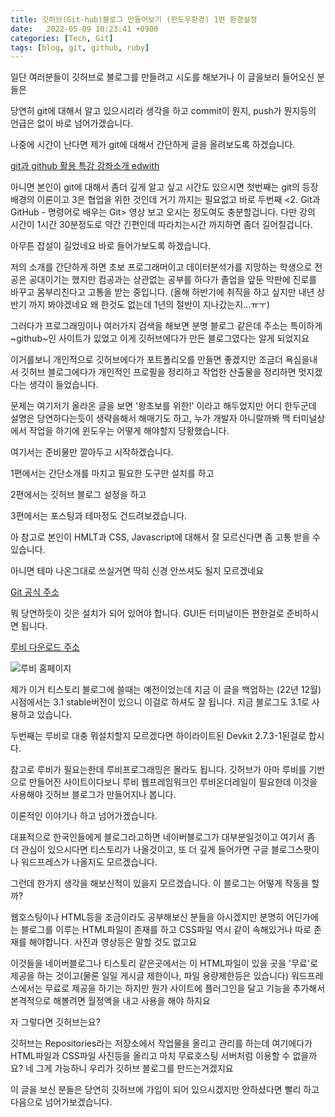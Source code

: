```yaml
---
title: 깃허브(Git-hub)블로그 만들어보기 (윈도우환경) 1편 환경설정
date:   2022-05-09 10:23:41 +0900
categories: [Tech, Git]
tags: [blog, git, github, ruby]
---
```


일단 여러분들이 깃허브로 블로그를 만들려고 시도를 해보거나 이 글을보러 들어오신 분들은

당연히 git에 대해서 알고 있으시리라 생각을 하고 commit이 뭔지, push가 뭔지등의 언급은 없이 바로 넘어가겠습니다.

나중에 시간이 난다면 제가 git에 대해서 간단하게 글을 올려보도록 하겠습니다.

[git과 github 활용 특강 강좌소개 edwith](https://www.edwith.org/gitandgithub/joinLectures/42169)

아니면 본인이 git에 대해서 좀더 깊게 알고 싶고 시간도 있으시면 첫번째는 git의 등장배경의 이론이고 3은 협업을 위한 것인데 거기 까지는 필요없고 바로 두번째 <2. Git과 GitHub - 명령어로 배우는 Git> 영상 보고 오시는 정도여도 충분할겁니다. 다만 강의 시간이 1시간 30분정도로 약간 긴편인데 따라치는시간 까지하면 좀더 길어질겁니다.

 

아무튼 잡설이 길었네요 바로 들어가보도록 하겠습니다.

 

저의 소개를 간단하게 하면 초보 프로그래머이고 데이터분석가를 지망하는 학생으로 전공은 공대이기는 했지만 컴공과는 상관없는 공부를 하다가 졸업을 앞둔 막판에 진로를 바꾸고 몸부리친다고 고통을 받는 중입니다. (올해 하반기에 취직을 하고 싶지만 내년 상반기 까지 봐야겠네요 왜 한것도 없는데 1년의 절반이 지나갔는지...ㅠㅜ)

 

그러다가 프로그래밍이나 여러가지 검색을 해보면 분명 블로그 같은데 주소는 특이하게 ~github~인 사이트가 있었고 이게 깃허브에다가 만든 블로그였다는 알게 되었지요


이거를보니 개인적으로 깃허브에다가 포트폴리오를 만들면 좋겠지만 조금더 욕심을내서 깃허브 블로그에다가 개인적인 프로필을 정리하고 작업한 산출물을 정리하면 멋지겠다는 생각이 들었습니다.

 

문제는 여기저기 올라온 글을 보면 '왕초보를 위한!' 이라고 해두었지만 어디 한두군데 설명은 당연하다는듯이 생략을해서 해매기도 하고, 누가 개발자 아니랄까봐 맥 터미널상에서 작업을 하기에 윈도우는 어떻게 해야할지 당황했습니다.

 

여기서는 준비물만 깔아두고 시작하겠습니다.

 

1편에서는 간단소개를 마치고 필요한 도구만 설치를 하고

2편에서는 깃허브 블로그 설정을 하고

3편에서는 포스팅과 테마정도 건드려보겠습니다.

 

아 참고로 본인이 HMLT과 CSS, Javascript에 대해서 잘 모르신다면 좀 고통 받을 수 있습니다.

아니면 테마 나온그대로 쓰실거면 딱히 신경 안쓰셔도 될지 모르겠네요


[Git 공식 주소](https://git-scm.com/)

뭐 당연하듯이 깃은 설치가 되어 있어야 합니다. GUI든 터미널이든 편한걸로 준비하시면 됩니다.

[루비 다운로드 주소](https://rubyinstaller.org/downloads/)


![루비 홈페이지](https://user-images.githubusercontent.com/85277660/210135997-0e7a911c-6e3c-4fda-b630-a0f3bf191ffc.png)

제가 이거 티스토리 블로그에 쓸때는 예전이었는데 지금 이 글을 백업하는 (22년 12월) 시점에서는 3.1 stable버전이 있으니 이걸로 하셔도 잘 됩니다. 지금 블로그도 3.1로 사용하고 있습니다.

두번째는 루비로 대충 뭐설치할지 모르겠다면 하이라이트된 Devkit 2.7.3-1된걸로 합시다.

 

참고로 루비가 필요는한데 루비프로그래밍은 몰라도 됩니다. 깃허브가 아마 루비를 기반으로 만들어진 사이트이다보니 루비 웹프레임워크인 루비온더레일이 필요한데 이것을 사용해야 깃허브 블로그가 만들어지나 봅니다.

 

 

이론적인 이야기나 하고 넘어가겠습니다.

대표적으로 한국인들에게 블로그라고하면 네이버블로그가 대부분일것이고 여기서 좀 더 관심이 있으시다면 티스토리가 나올것이고, 또 더 깊게 들어가면 구글 블로그스팟이나 워드프레스가 나올지도 모르겠습니다.

 

그런데 한가지 생각을 해보신적이 있을지 모르겠습니다. 이 블로그는 어떻게 작동을 할까?

 

웹호스팅이나 HTML등을 조금이라도 공부해보신 분들을 아시겠지만 분명히 어딘가에는 블로그를 이루는 HTML파일이 존재를 하고 CSS파일 역시 같이 속해있거나 따로 존재를 해야합니다. 사진과 영상등은 말할 것도 없고요

 

이것들을 네이버블로그나 티스토리 같은곳에서는 이 HTML파일이 있을 곳을 '무료'로 제공을 하는 것이고(물론 일일 게시글 제한이나, 파일 용량제한등은 있습니다) 워드프레스에서는 무료로 제공을 하기는 하지만 뭔가 사이트에 플러그인을 달고 기능을 추가해서 본격적으로 해볼려면 월정액을 내고 사용을 해야 하지요

 

자 그렇다면 깃허브는요?

 

깃허브는 Repositories라는 저장소에서 작업물을 올리고 관리를 하는데 여기에다가 HTML파일과 CSS파일 사진등을 올리고 마치 무료호스팅 서버처럼 이용할 수 없을까요? 네 그게 가능하니 우리가 깃허브 블로그를 만드는거겠지요

 

이 글을 보신 분들은 당연히 깃허브에 가입이 되어 있으시겠지만 안하셨다면 빨리 하고 다음으로 넘어가보겠습니다.
